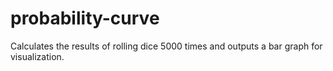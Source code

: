 # probability-curve
Calculates the results of rolling dice 5000 times and outputs a bar graph for visualization.  
